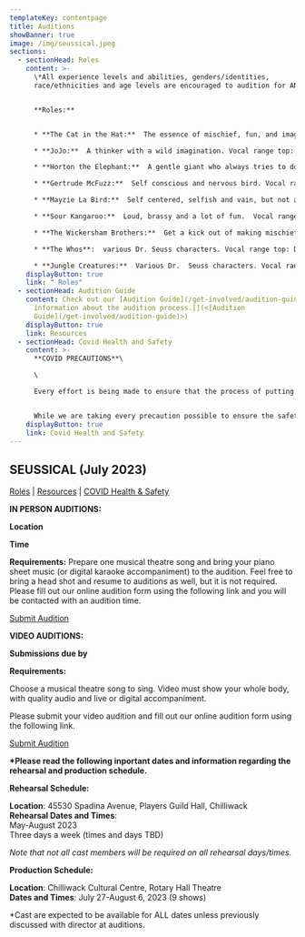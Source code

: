 ```yaml
---
templateKey: contentpage
title: Auditions
showBanner: true
image: /img/seussical.jpeg
sections:
  - sectionHead: Roles
    content: >-
      \*All experience levels and abilities, genders/identities,
      race/ethnicities and age levels are encouraged to audition for ANY role. 


      **Roles:**


      * **The Cat in the Hat:**  The essence of mischief, fun, and imagination. Vocal range top: D6, bottom: Bb4.  

      * **JoJo:**  A thinker with a wild imagination. Vocal range top: D6,  bottom: Ab4.  

      * **Horton the Elephant:**  A gentle giant who always tries to do the right thing. Vocal range top: E6, bottom: A4.  

      * **Gertrude McFuzz:**  Self conscious and nervous bird.​ Vocal range top: Eb5, bottom: F3.  

      * **Mayzie La Bird:**  Self centered, selfish and vain, but not all bad. Vocal range top: E5, bottom: G#3.  

      * **Sour Kangaroo:**  Loud, brassy and a lot of fun.  Vocal range top: Eb5, bottom: A3.

      * **The Wickersham Brothers:**  Get a kick out of making mischief.  Vocal range top: G6, bottom: A4.

      * **The Whos**:  various Dr. Seuss characters. Vocal range top: D#5, bottom: G3.  (Includes Mr. and Mrs.  Mayor and the Grinch)

      * **Jungle Creatures:**  Various Dr.  Seuss characters. Vocal range top: Db5,  bottom: A3.  (Includes Yertle the Turtle and Vlad Vladicoff)
    displayButton: true
    link: " Roles"
  - sectionHead: Audition Guide
    content: Check out our [Audition Guide](/get-involved/audition-guide) for
      information about the audition process.[](<[Audition
      Guide](/get-involved/audition-guide)>)
    displayButton: true
    link: Resources
  - sectionHead: Covid Health and Safety
    content: >-
      **COVID PRECAUTIONS**\

      \

      Every effort is being made to ensure that the process of putting on *Seussical,* from auditions to performance, will comply with all current safety restrictions as outlined by the BC Ministry of Health and BC Centre for Disease Control. 


      While we are taking every precaution possible to ensure the safety of all cast, crew and audience members, we understand that everyone has different comfort levels around Covid and wish to do our best to accommodate these different comfort levels
    displayButton: true
    link: Covid Health and Safety
---
```

## SEUSSICAL  (July 2023)

[Roles](#roles) | [Resources](#resources) | [COVID Health & Safety](#covid%20health%20and%20safety)

**IN PERSON AUDITIONS:**

**Location**

**Time**

**Requirements:**  Prepare one musical theatre song and bring your piano sheet music (or digital karaoke accompaniment) to the audition. Feel free to bring a head shot and resume to auditions as well, but it is not required.  Please fill out our online audition form using the following link and you will be contacted with an audition time.

   [Submit Audition](https://forms.gle/q5Wy6r4JMA3VNDEL8)

**VIDEO AUDITIONS:**

**Submissions due by**  

**Requirements:**

Choose a musical theatre song to sing. Video must show your whole body, with quality audio and live or digital accompaniment.  

Please submit your video audition and fill out our online audition form using the following link.

   [Submit Audition](https://forms.gle/q5Wy6r4JMA3VNDEL8)

**\*Please read the following inportant dates and information regarding the rehearsal and production schedule.** 

**Rehearsal Schedule:**

**Location**: 45530 Spadina Avenue, Players Guild Hall, Chilliwack\
**Rehearsal Dates and Times**:\
May-August 2023\
Three days a week (times and days TBD)

*Note that not all cast members will be required on all rehearsal days/times.*

**Production Schedule:**

**Location**: Chilliwack Cultural Centre, Rotary Hall Theatre\
**Dates and Times**: July 27-August 6, 2023  (9 shows)

\*Cast are expected to be available for ALL dates unless previously discussed with director at auditions.